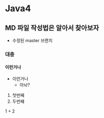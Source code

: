 # Java4

## MD 파일 작성법은 알아서 찾아보자

- 수정된 master 브랜치

### 대충

#### 이런거나

- 이런거나
    - 아놔?


1. 첫번째
2. 두번쨰

1 + 2
